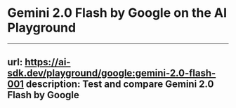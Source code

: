 # Gemini 2.0 Flash by Google on the AI Playground


---
url: https://ai-sdk.dev/playground/google:gemini-2.0-flash-001
description: Test and compare Gemini 2.0 Flash by Google
---
